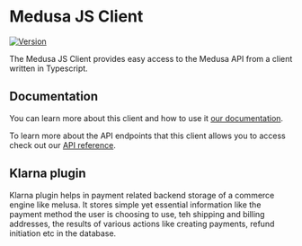 # Medusa JS Client

[![Version](https://img.shields.io/npm/v/stripe.svg)](https://www.npmjs.org/package/@medusajs/medusa-js)

The Medusa JS Client provides easy access to the Medusa API from a client written in Typescript.

## Documentation

You can learn more about this client and how to use it [our documentation](https://docs.medusajs.com/js-client/overview).

To learn more about the API endpoints that this client allows you to access check out our [API reference](https://docs.medusajs.com/api/store).

## Klarna plugin

Klarna plugin helps in payment related backend storage of a commerce engine like melusa. It stores simple yet essential information like the payment method the user is choosing to use, teh shipping and billing addresses, the results of various actions like creating payments, refund initiation etc in the database.


